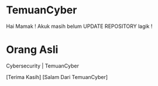 # TemuanCyber
Hai Mamak ! 
Akuk masih belum UPDATE REPOSITORY lagik !

# Orang Asli
Cybersecurity | TemuanCyber


[Terima Kasih]
               [Salam Dari TemuanCyber]
